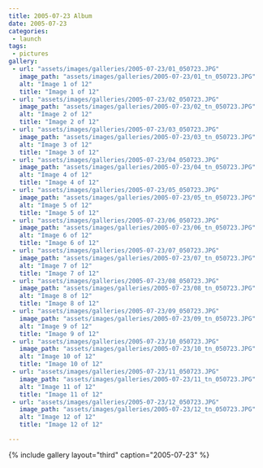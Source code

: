```yaml
---
title: 2005-07-23 Album
date: 2005-07-23
categories:
 - launch
tags:
 - pictures
gallery:
 - url: "assets/images/galleries/2005-07-23/01_050723.JPG"
   image_path: "assets/images/galleries/2005-07-23/01_tn_050723.JPG"
   alt: "Image 1 of 12"
   title: "Image 1 of 12"
 - url: "assets/images/galleries/2005-07-23/02_050723.JPG"
   image_path: "assets/images/galleries/2005-07-23/02_tn_050723.JPG"
   alt: "Image 2 of 12"
   title: "Image 2 of 12"
 - url: "assets/images/galleries/2005-07-23/03_050723.JPG"
   image_path: "assets/images/galleries/2005-07-23/03_tn_050723.JPG"
   alt: "Image 3 of 12"
   title: "Image 3 of 12"
 - url: "assets/images/galleries/2005-07-23/04_050723.JPG"
   image_path: "assets/images/galleries/2005-07-23/04_tn_050723.JPG"
   alt: "Image 4 of 12"
   title: "Image 4 of 12"
 - url: "assets/images/galleries/2005-07-23/05_050723.JPG"
   image_path: "assets/images/galleries/2005-07-23/05_tn_050723.JPG"
   alt: "Image 5 of 12"
   title: "Image 5 of 12"
 - url: "assets/images/galleries/2005-07-23/06_050723.JPG"
   image_path: "assets/images/galleries/2005-07-23/06_tn_050723.JPG"
   alt: "Image 6 of 12"
   title: "Image 6 of 12"
 - url: "assets/images/galleries/2005-07-23/07_050723.JPG"
   image_path: "assets/images/galleries/2005-07-23/07_tn_050723.JPG"
   alt: "Image 7 of 12"
   title: "Image 7 of 12"
 - url: "assets/images/galleries/2005-07-23/08_050723.JPG"
   image_path: "assets/images/galleries/2005-07-23/08_tn_050723.JPG"
   alt: "Image 8 of 12"
   title: "Image 8 of 12"
 - url: "assets/images/galleries/2005-07-23/09_050723.JPG"
   image_path: "assets/images/galleries/2005-07-23/09_tn_050723.JPG"
   alt: "Image 9 of 12"
   title: "Image 9 of 12"
 - url: "assets/images/galleries/2005-07-23/10_050723.JPG"
   image_path: "assets/images/galleries/2005-07-23/10_tn_050723.JPG"
   alt: "Image 10 of 12"
   title: "Image 10 of 12"
 - url: "assets/images/galleries/2005-07-23/11_050723.JPG"
   image_path: "assets/images/galleries/2005-07-23/11_tn_050723.JPG"
   alt: "Image 11 of 12"
   title: "Image 11 of 12"
 - url: "assets/images/galleries/2005-07-23/12_050723.JPG"
   image_path: "assets/images/galleries/2005-07-23/12_tn_050723.JPG"
   alt: "Image 12 of 12"
   title: "Image 12 of 12"

---
```


{% include gallery layout="third" caption="2005-07-23" %}
